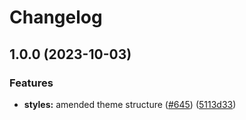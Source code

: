 # Changelog

## 1.0.0 (2023-10-03)

### Features

- **styles:** amended theme structure ([#645](https://github.com/paritytech/polkadot-cloud/issues/647)) ([5113d33](https://github.com/paritytech/polkadot-cloud/commit/670dc87ad5586fb61cc99ddb5ffaefe357aaedca))
